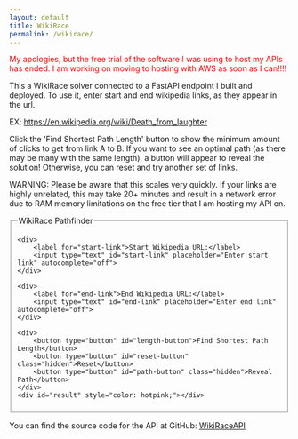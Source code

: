 ```yaml
---
layout: default
title: WikiRace
permalink: /wikirace/
---
```

<div>
  <p style="color: red">
  My apologies, but the free trial of the software I was using to host my APIs has ended. I am working on moving to hosting with AWS as soon as I can!!!!</p>
</div>

This a WikiRace solver connected to a FastAPI endpoint I built and deployed.
To use it, enter start and end wikipedia links, as they appear in the url.

EX: https://en.wikipedia.org/wiki/Death_from_laughter

Click the 'Find Shortest Path Length' button to show the minimum amount of clicks to get from link A to B. If you want to see an optimal path (as there may be many with the same length), a button will appear to reveal the solution! Otherwise, you can reset and try another set of links.

WARNING: Please be aware that this scales very quickly. If your links are highly unrelated, this may take 20+ minutes and result in a network error due to RAM memory limitations on the free tier that I am hosting my API on. 

<script src="/assets/js/wikirace.js"></script>
<form id="wikirace-form" onsubmit="return false;">
  <fieldset>
    <legend>WikiRace Pathfinder</legend>

    <div>
        <label for="start-link">Start Wikipedia URL:</label>
        <input type="text" id="start-link" placeholder="Enter start link" autocomplete="off">
    </div>

    <div>
        <label for="end-link">End Wikipedia URL:</label>
        <input type="text" id="end-link" placeholder="Enter end link" autocomplete="off">
    </div>

    <div>
        <button type="button" id="length-button">Find Shortest Path Length</button>
        <button type="button" id="reset-button" class="hidden">Reset</button>
        <button type="button" id="path-button" class="hidden">Reveal Path</button>
    </div>
    <div id="result" style="color: hotpink;"></div>
  </fieldset>
</form>

<style>
.hidden {
  display: none;
}
</style>


You can find the source code for the API at GitHub:
[WikiRaceAPI](https://github.com/alinagarib/WikiRaceAPI)

